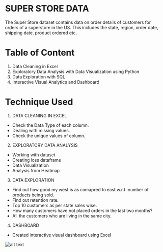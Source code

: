 
# SUPER STORE DATA
The Super Store dataset contains data on order details of customers for orders of a superstore in the US. This includes the state, region, order date, shipping date, product ordered etc.

# Table of Content

1. Data Cleaning in Excel
2. Exploratory Data Analysis with Data Visualization using Python
3. Data Exploration with SQL
4. Interactive Visual Analytics and Dashboard

# Technique Used

1. DATA CLEANING IN EXCEL

* Check the Data Type of each column. 
* Dealing with missing values. 
* Check the unique values of column.


2. EXPLORATORY DATA ANALYSIS

* Working with dataset
* Creating loss dataframe
* Data Visualization
* Analysis from Heatmap


3. DATA EXPLORATION

* Find out how good my west is as comapred to east w.r.t. number of products being sold.
* Find out retention rate.
* Top 10 customers as per state sales wise.
* How many customers have not placed orders in the last two months?
* All the customers who are living in the same city.


4. DASHBOARD

* Created interactive visual dashboard using Excel

![alt text](http://url/to/Dashboard.png)